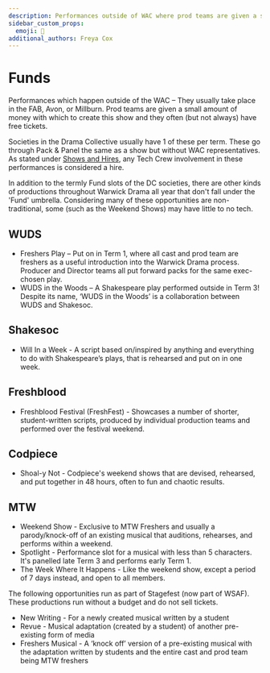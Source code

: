 ```yaml
---
description: Performances outside of WAC where prod teams are given a small amount of money to put on a show.
sidebar_custom_props:
  emoji: 💸
additional_authors: Freya Cox
---
```


# Funds

Performances which happen outside of the WAC – They usually take place in the FAB, Avon, or Millburn. Prod teams are
given a small amount of money with which to create this show and they often (but not always) have free tickets.

Societies in the Drama Collective usually have 1 of these per term. These go through Pack & Panel the same as a show but
without WAC representatives. As stated under
[Shows and Hires](https://www.warwicktechcrew.co.uk/wiki/tech-crew/shows-hires), any Tech Crew involvement in these
performances is considered a hire.

In addition to the termly Fund slots of the DC societies, there are other kinds of productions throughout Warwick Drama
all year that don't fall under the 'Fund' umbrella. Considering many of these opportunities are non-traditional, some
(such as the Weekend Shows) may have little to no tech.

## WUDS

- Freshers Play – Put on in Term 1, where all cast and prod team are freshers as a useful introduction into the Warwick
  Drama process. Producer and Director teams all put forward packs for the same exec-chosen play.
- WUDS in the Woods – A Shakespeare play performed outside in Term 3! Despite its name, ‘WUDS in the Woods’ is a
  collaboration between WUDS and Shakesoc.

## Shakesoc

- Will In a Week - A script based on/inspired by anything and everything to do with Shakespeare’s plays, that is
  rehearsed and put on in one week.

## Freshblood

- Freshblood Festival (FreshFest) - Showcases a number of shorter, student-written scripts, produced by individual
  production teams and performed over the festival weekend.

## Codpiece

- Shoal-y Not - Codpiece's weekend shows that are devised, rehearsed, and put together in 48 hours, often to fun and
  chaotic results.

## MTW

- Weekend Show - Exclusive to MTW Freshers and usually a parody/knock-off of an existing musical that auditions,
  rehearses, and performs within a weekend.
- Spotlight - Performance slot for a musical with less than 5 characters. It's panelled late Term 3 and performs early
  Term 1.
- The Week Where It Happens - Like the weekend show, except a period of 7 days instead, and open to all members.

The following opportunities run as part of Stagefest (now part of WSAF). These productions run without a budget and do
not sell tickets.

- New Writing - For a newly created musical written by a student
- Revue - Musical adaptation (created by a student) of another pre-existing form of media
- Freshers Musical - A ‘knock off’ version of a pre-existing musical with the adaptation written by students and the
  entire cast and prod team being MTW freshers
